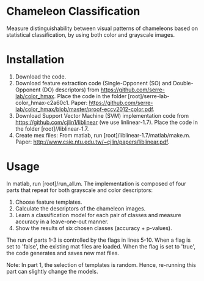 # Chameleon Classification

Measure distinguishability between visual patterns of chameleons based on statistical classification, by using both color and grayscale images.

Installation
============
1.  Download the code.
2.  Download feature extraction code (Single-Opponent (SO) and Double-Opponent (DO)
    descriptors) from https://github.com/serre-lab/color_hmax. Place the code in the folder [root]/serre-lab-color_hmax-c2a60c1.
    Paper: https://github.com/serre-lab/color_hmax/blob/master/proof-eccv2012-color.pdf.
3.  Download Support Vector Machine (SVM) implementation code from
    https://github.com/cjlin1/liblinear (we use linlinear-1.7). Place the code in the folder [root]//liblinear-1.7.
4.  Create mex files: From matlab, run [root]/liblinear-1.7/matlab/make.m.
    Paper: http://www.csie.ntu.edu.tw/~cjlin/papers/liblinear.pdf.

Usage
=====
In matlab, run [root]/run_all.m.
The implementation is composed of four parts that repeat for both grayscale and color descriptors:
1. Choose feature templates.
2. Calculate the descriptors of the chameleon images.
3. Learn a classification model for each pair of classes and measure accuracy in a
   leave-one-out manner.
4. Show the results of six chosen classes (accuracy + p-values).

The run of parts 1-3 is controlled by the flags in lines 5-10. 
When a flag is set to 'false', the existing mat files are loaded. When the flag is set to 'true', the code generates and saves new mat files.

Note: In part 1, the selection of templates is random. Hence, re-running this part can slightly change the models.
